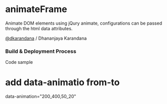 # animateFrame
Animate DOM elements using jQury animate, configurations can be passed through the html data attributes. 
  
[@dkarandana](http://twitter.com/dkarandana) / Dhananjaya Karandana

### Build & Deployment Process

Code sample

# add data-animatio from-to

data-animation="200_400,50_20"
